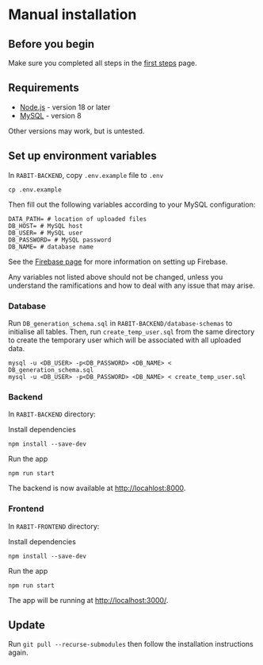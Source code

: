 # Manual installation

## Before you begin

Make sure you completed all steps in the [first steps](./first-steps.md) page.

## Requirements

- [Node.js](https://nodejs.org) - version 18 or later
- [MySQL](https://dev.mysql.com/downloads/installer/) - version 8

Other versions may work, but is untested.

## Set up environment variables

In `RABIT-BACKEND`, copy `.env.example` file to `.env`

```
cp .env.example
```

Then fill out the following variables according to your MySQL configuration:

```shell
DATA_PATH= # location of uploaded files
DB_HOST= # MySQL host
DB_USER= # MySQL user
DB_PASSWORD= # MySQL password
DB_NAME= # database name
```
See the [Firebase page](./firebase.md) for more information on setting up Firebase.

Any variables not listed above should not be changed, unless you understand the ramifications and how to deal with any
issue that may arise.

### Database

Run `DB_generation_schema.sql` in `RABIT-BACKEND/database-schemas` to initialise all tables. Then, run
`create_temp_user.sql` from the same directory to create the temporary user which will be associated with all uploaded
data.

```
mysql -u <DB_USER> -p<DB_PASSWORD> <DB_NAME> < DB_generation_schema.sql
mysql -u <DB_USER> -p<DB_PASSWORD> <DB_NAME> < create_temp_user.sql
```

### Backend

In `RABIT-BACKEND` directory:

Install dependencies

```
npm install --save-dev
```

Run the app

```
npm run start
```

The backend is now available at <http://locahlost:8000>.

### Frontend

In `RABIT-FRONTEND` directory:

Install dependencies

```
npm install --save-dev
```

Run the app

```
npm run start
```

The app will be running at <http://localhost:3000/>.

## Update

Run `git pull --recurse-submodules` then follow the installation instructions again.
